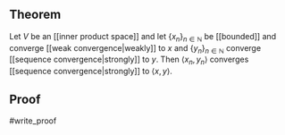 ## Theorem
Let $V$ be an [[inner product space]] and let $\{x_n\}_{n\in\mathbb N}$ be [[bounded]] and converge [[weak convergence|weakly]] to $x$ and $\{y_n\}_{n\in\mathbb N}$ converge [[sequence convergence|strongly]] to $y$. Then $\langle x_n, y_n\rangle$ converges [[sequence convergence|strongly]] to $\langle x,y\rangle$.
## Proof
#write_proof 